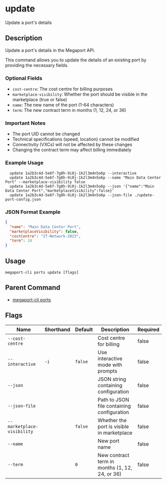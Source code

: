 # update

Update a port's details

## Description

Update a port's details in the Megaport API.

This command allows you to update the details of an existing port by providing the necessary fields.

### Optional Fields
  - `cost-centre`: The cost centre for billing purposes
  - `marketplace-visibility`: Whether the port should be visible in the marketplace (true or false)
  - `name`: The new name of the port (1-64 characters)
  - `term`: The new contract term in months (1, 12, 24, or 36)

### Important Notes
  - The port UID cannot be changed
  - Technical specifications (speed, location) cannot be modified
  - Connectivity (VXCs) will not be affected by these changes
  - Changing the contract term may affect billing immediately

### Example Usage

```
  update 1a2b3c4d-5e6f-7g8h-9i0j-1k2l3m4n5o6p --interactive
  update 1a2b3c4d-5e6f-7g8h-9i0j-1k2l3m4n5o6p --name "Main Data Center Port" --marketplace-visibility false
  update 1a2b3c4d-5e6f-7g8h-9i0j-1k2l3m4n5o6p --json '{"name":"Main Data Center Port","marketplaceVisibility":false}'
  update 1a2b3c4d-5e6f-7g8h-9i0j-1k2l3m4n5o6p --json-file ./update-port-config.json
```
### JSON Format Example
```json
{
  "name": "Main Data Center Port",
  "marketplaceVisibility": false,
  "costCentre": "IT-Network-2023",
  "term": 24
}

```


## Usage

```
megaport-cli ports update [flags]
```



## Parent Command

* [megaport-cli ports](megaport-cli_ports.md)




## Flags

| Name | Shorthand | Default | Description | Required |
|------|-----------|---------|-------------|----------|
| `--cost-centre` |  |  | Cost centre for billing | false |
| `--interactive` | `-i` | `false` | Use interactive mode with prompts | false |
| `--json` |  |  | JSON string containing configuration | false |
| `--json-file` |  |  | Path to JSON file containing configuration | false |
| `--marketplace-visibility` |  | `false` | Whether the port is visible in marketplace | false |
| `--name` |  |  | New port name | false |
| `--term` |  | `0` | New contract term in months (1, 12, 24, or 36) | false |



